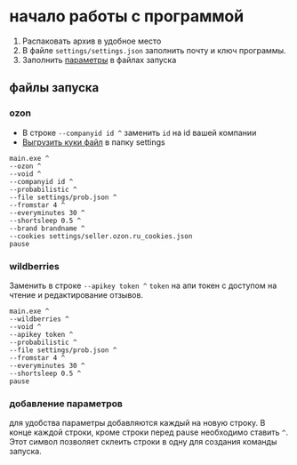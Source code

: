 # начало работы с программой

1. Распаковать архив в удобное место
2. В файле `settings/settings.json` заполнить почту и ключ программы.
3. Заполнить [параметры](params.md) в файлах запуска

## файлы запуска

### ozon

- В строке `--companyid id ^` заменить `id` на id вашей компании
- [Выгрузить куки файл](cookies.md) в папку settings

```text
main.exe ^
--ozon ^
--void ^
--companyid id ^
--probabilistic ^
--file settings/prob.json ^
--fromstar 4 ^
--everyminutes 30 ^
--shortsleep 0.5 ^
--brand brandname ^
--cookies settings/seller.ozon.ru_cookies.json
pause
```

### wildberries

Заменить в строке `--apikey token ^` `token` на апи токен с доступом на чтение и редактирование отзывов.

```text
main.exe ^
--wildberries ^
--void ^
--apikey token ^
--probabilistic ^
--file settings/prob.json ^
--fromstar 4 ^
--everyminutes 30 ^
--shortsleep 0.5 ^
pause
```

### добавление параметров

для удобства параметры добавляются каждый на новую строку.
В конце каждой строки, кроме строки перед pause необходимо ставить `^`.
Этот символ позволяет склеить строки в одну для создания команды запуска.
